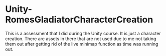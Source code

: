 # Unity-RomesGladiatorCharacterCreation
This is a assessment that I did during the Unity course. It is just a character creation. There are assets in there that are not used due to me not taking them out after getting rid of the live minimap function as time was running out.
